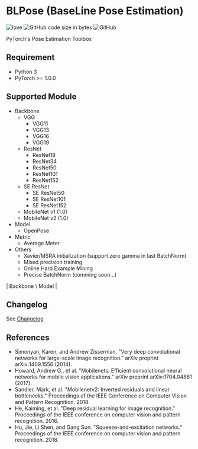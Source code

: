 # BLPose (BaseLine Pose Estimation)

![love](https://img.shields.io/badge/💖-build%20with%20love-blue.svg?style=for-the-badge)
![GitHub code size in bytes](https://img.shields.io/github/languages/code-size/linbo0518/BLPose?style=for-the-badge)
![GitHub](https://img.shields.io/github/license/linbo0518/BLPose?style=for-the-badge)

PyTorch's Pose Estimation Toolbox

## Requirement

- Python 3
- PyTorch >= 1.0.0

<!-- ## Quick Start

Execute the following command in your terminal

```sh
pip install --upgrade git+https://github.com/linbo0518/BLPose.git
```

## Documentation

For more information, please see [Documentation](Documentation.md) -->

## Supported Module

- Backbone
  - VGG
    - VGG11
    - VGG13
    - VGG16
    - VGG19
  - ResNet
    - ResNet18
    - ResNet34
    - ResNet50
    - ResNet101
    - ResNet152
  - SE ResNet
    - SE ResNet50
    - SE ResNet101
    - SE ResNet152
  - MobileNet v1 (1.0)
  - MobileNet v2 (1.0)
- Model
  - OpenPose
- Metric
  - Average Meter
- Others
  - Xavier/MSRA initialization (support zero gamma in last BatchNorm)
  - Mixed precision training
  - Online Hard Example Mining
  - Precise BatchNorm (comming soon...)

| Backbone \ Model |

<!-- ## Analysis

- Parameters

| Backbone \ Model |

- Multiply-accumulate operations (MACs)

| Backbone \ Model | -->

## Changelog

See [Changelog](Changelog.md)

## References

- Simonyan, Karen, and Andrew Zisserman. "Very deep convolutional networks for large-scale image recognition." arXiv
  preprint arXiv:1409.1556 (2014).
- Howard, Andrew G., et al. "Mobilenets: Efficient convolutional neural networks for mobile vision applications." arXiv
  preprint arXiv:1704.04861 (2017).
- Sandler, Mark, et al. "Mobilenetv2: Inverted residuals and linear bottlenecks." Proceedings of the IEEE Conference on
  Computer Vision and Pattern Recognition. 2018.
- He, Kaiming, et al. "Deep residual learning for image recognition." Proceedings of the IEEE conference on computer
  vision and pattern recognition. 2016.
- Hu, Jie, Li Shen, and Gang Sun. "Squeeze-and-excitation networks." Proceedings of the IEEE conference on computer
  vision and pattern recognition. 2018.

